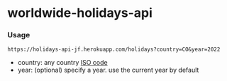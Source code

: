 # worldwide-holidays-api

### Usage

`https://holidays-api-jf.herokuapp.com/holidays?country=CO&year=2022`

- country: any country [ISO code](https://www.iban.com/country-codes)
- year: (optional) specify a year. use the current year by default
